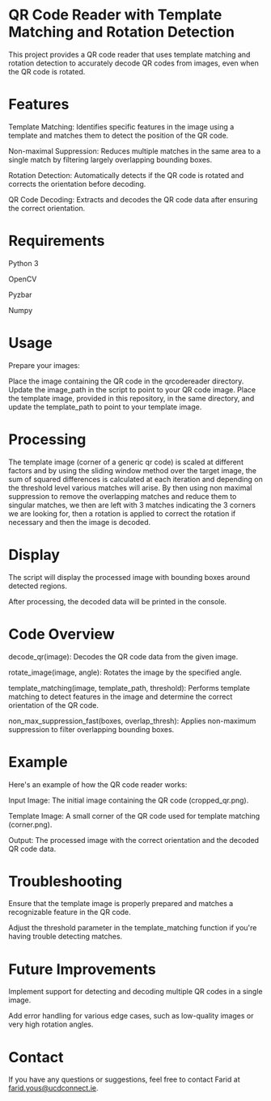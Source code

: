 # **QR Code Reader with Template Matching and Rotation Detection**


This project provides a QR code reader that uses template matching and rotation detection to accurately decode QR codes from images, even when 
the QR code is rotated.

# **Features**


Template Matching: Identifies specific features in the image using a template and matches them to detect the position of the QR code.

Non-maximal Suppression: Reduces multiple matches in the same area to a single match by filtering largely overlapping bounding boxes.

Rotation Detection: Automatically detects if the QR code is rotated and corrects the orientation before decoding.

QR Code Decoding: Extracts and decodes the QR code data after ensuring the correct orientation.


# **Requirements**


Python 3

OpenCV

Pyzbar

Numpy


# **Usage**


Prepare your images:

Place the image containing the QR code in the qrcodereader directory. Update the image_path in the script to point to your QR code image.
Place the template image, provided in this repository, in the same directory, and update the template_path to point to your template image.


# **Processing**


The template image (corner of a generic qr code) is scaled at different factors and by using the sliding window method over the target image, the sum of squared differences is calculated at each iteration and depending on the threshold level various matches will arise. By then using non maximal suppression to remove the overlapping matches and reduce them to singular matches, we then are left with 3 matches indicating the 3 corners we are looking for, then a rotation is applied to correct the rotation if necessary and then the image is decoded.
 

 
# **Display**


The script will display the processed image with bounding boxes around detected regions.

After processing, the decoded data will be printed in the console.


# **Code Overview**


decode_qr(image): Decodes the QR code data from the given image.

rotate_image(image, angle): Rotates the image by the specified angle.

template_matching(image, template_path, threshold): Performs template matching to detect features in the image and determine the correct orientation of the QR code.

non_max_suppression_fast(boxes, overlap_thresh): Applies non-maximum suppression to filter overlapping bounding boxes.


# **Example**


Here's an example of how the QR code reader works:

Input Image: The initial image containing the QR code (cropped_qr.png).

Template Image: A small corner of the QR code used for template matching (corner.png).

Output: The processed image with the correct orientation and the decoded QR code data.

# **Troubleshooting**


Ensure that the template image is properly prepared and matches a recognizable feature in the QR code.

Adjust the threshold parameter in the template_matching function if you're having trouble detecting matches.

# **Future Improvements**


Implement support for detecting and decoding multiple QR codes in a single image.

Add error handling for various edge cases, such as low-quality images or very high rotation angles.


# **Contact**
If you have any questions or suggestions, feel free to contact Farid at farid.yous@ucdconnect.ie.

